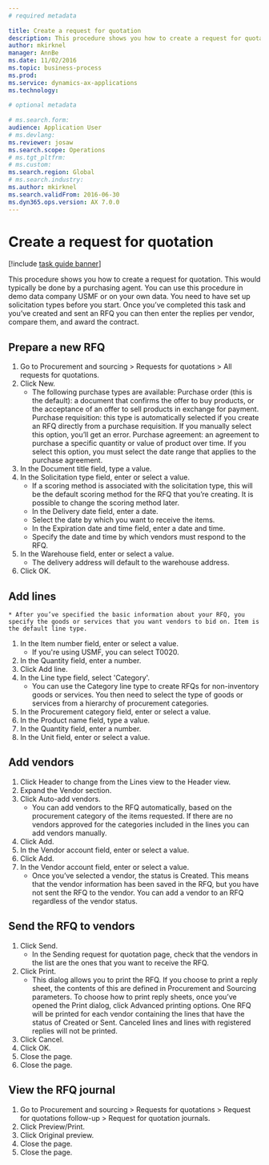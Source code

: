 ```yaml
--- 
# required metadata 
 
title: Create a request for quotation
description: This procedure shows you how to create a request for quotation. 
author: mkirknel
manager: AnnBe 
ms.date: 11/02/2016
ms.topic: business-process 
ms.prod:  
ms.service: dynamics-ax-applications 
ms.technology:  
 
# optional metadata 
 
# ms.search.form:   
audience: Application User 
# ms.devlang:  
ms.reviewer: josaw
ms.search.scope: Operations 
# ms.tgt_pltfrm:  
# ms.custom:  
ms.search.region: Global
# ms.search.industry: 
ms.author: mkirknel
ms.search.validFrom: 2016-06-30 
ms.dyn365.ops.version: AX 7.0.0 
---
```

# Create a request for quotation

[!include [task guide banner](../../includes/task-guide-banner.md)]

This procedure shows you how to create a request for quotation. This would typically be done by a purchasing agent. You can use this procedure in demo data company USMF or on your own data. You need to have set up solicitation types before you start. Once you’ve completed this task and you’ve created and sent an RFQ you can then enter the replies per vendor, compare them, and award the contract.


## Prepare a new RFQ
1. Go to Procurement and sourcing > Requests for quotations > All requests for quotations.
2. Click New.
    * The following purchase types are available: Purchase order (this is the default): a document that confirms the offer to buy products, or the acceptance of an offer to sell products in exchange for payment. Purchase requisition: this type is automatically selected if you create an RFQ directly from a purchase requisition. If you manually select this option, you’ll get an error. Purchase agreement: an agreement to purchase a specific quantity or value of product over time. If you select this option, you must select the date range that applies to the purchase agreement.  
3. In the Document title field, type a value.
4. In the Solicitation type field, enter or select a value.
    * If a scoring method is associated with the solicitation type, this will be the default scoring method for the RFQ that you’re creating. It is possible to change the scoring method later.  
    * In the Delivery date field, enter a date.  
    * Select the date by which you want to receive the items.  
    * In the Expiration date and time field, enter a date and time.  
    * Specify the date and time by which vendors must respond to the RFQ.  
5. In the Warehouse field, enter or select a value.
    * The delivery address will default to the warehouse address.  
6. Click OK.

## Add lines
    * After you’ve specified the basic information about your RFQ, you specify the goods or services that you want vendors to bid on. Item is the default line type.   
1. In the Item number field, enter or select a value.
    * If you're using USMF, you can select T0020.  
2. In the Quantity field, enter a number.
3. Click Add line.
4. In the Line type field, select 'Category'.
    * You can use the Category line type to create RFQs for non-inventory goods or services. You then need to select the type of goods or services from a hierarchy of procurement categories.  
5. In the Procurement category field, enter or select a value.
6. In the Product name field, type a value.
7. In the Quantity field, enter a number.
8. In the Unit field, enter or select a value.

## Add vendors
1. Click Header to change from the Lines view to the Header view. 
2. Expand the Vendor section.
3. Click Auto-add vendors.
    * You can add vendors to the RFQ automatically, based on the procurement category of the items requested. If there are no vendors approved for the categories included in the lines you can add vendors manually.  
4. Click Add.
5. In the Vendor account field, enter or select a value.
6. Click Add.
7. In the Vendor account field, enter or select a value.
    * Once you’ve selected a vendor, the status is Created. This means that the vendor information has been saved in the RFQ, but you have not sent the RFQ to the vendor. You can add a vendor to an RFQ regardless of the vendor status.  

## Send the RFQ to vendors
1. Click Send.
    * In the Sending request for quotation page, check that the vendors in the list are the ones that you want to receive the RFQ.  
2. Click Print.
    * This dialog allows you to print the RFQ. If you choose to print a reply sheet, the contents of this are defined in Procurement and Sourcing parameters. To choose how to print reply sheets, once you’ve opened the Print dialog, click Advanced printing options. One RFQ will be printed for each vendor containing the lines that have the status of Created or Sent. Canceled lines and lines with registered replies will not be printed.   
3. Click Cancel.
4. Click OK.
5. Close the page.
6. Close the page.

## View the RFQ journal
1. Go to Procurement and sourcing > Requests for quotations > Request for quotations follow-up > Request for quotation journals.
2. Click Preview/Print.
3. Click Original preview.
4. Close the page.
5. Close the page.

